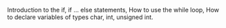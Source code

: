Introduction to the if, if ... else statements, How to use the while loop, How to declare variables of types char, int, unsigned int.
